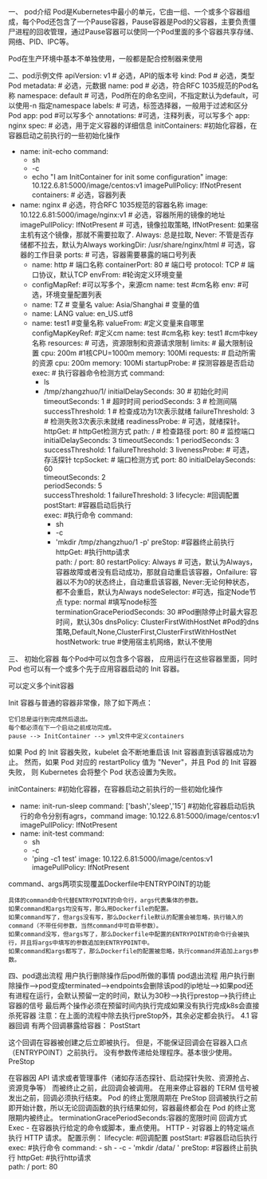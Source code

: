 一、 pod介绍
Pod是Kubernetes中最小的单元，它由一组、一个或多个容器组成，每个Pod还包含了一个Pause容器，Pause容器是Pod的父容器，主要负责僵尸进程的回收管理，通过Pause容器可以使同一个Pod里面的多个容器共享存储、网络、PID、IPC等。

Pod在生产环境中基本不单独使用，一般都是配合控制器来使用

二、pod示例文件
apiVersion: v1  # 必选，API的版本号
kind: Pod       # 必选，类型Pod
metadata:       # 必选，元数据
  name: pod     # 必选，符合RFC 1035规范的Pod名称
  namespace: default # 可选，Pod所在的命名空间，不指定默认为default，可以使用-n 指定namespace 
  labels:       # 可选，标签选择器，一般用于过滤和区分Pod
    app: pod    #可以写多个
  annotations:  #可选，注释列表，可以写多个
    app: nginx
spec:           # 必选，用于定义容器的详细信息
  initContainers:  #初始化容器，在容器启动之前执行的一些初始化操作
  - name: init-echo
    command:
    - sh
    - -c
    - echo "I am InitContainer for init some configuration"
    image: 10.122.6.81:5000/image/centos:v1
    imagePullPolicy: IfNotPresent
  containers:    # 必选，容器列表
  - name: nginx  # 必选，符合RFC 1035规范的容器名称
    image: 10.122.6.81:5000/image/nginx:v1     # 必选，容器所用的镜像的地址
    imagePullPolicy: IfNotPresent     # 可选，镜像拉取策略, IfNotPresent: 如果宿主机有这个镜像，那就不需要拉取了. Always: 总是拉取, Never: 不管是否存储都不拉去，默认为Always
    workingDir: /usr/share/nginx/html       # 可选，容器的工作目录
    ports:  # 可选，容器需要暴露的端口号列表
    - name: http    # 端口名称
      containerPort: 80     # 端口号
      protocol: TCP # 端口协议，默认TCP
    envFrom:      #轮询定义环境变量
    - configMapRef:  #可以写多个，来源cm
        name: test   #cm名称
    env:    #可选，环境变量配置列表
    - name: TZ      # 变量名
      value: Asia/Shanghai # 变量的值
    - name: LANG
      value: en_US.utf8
    - name: test1    #变量名称
      valueFrom:     #定义变量来自哪里
        configMapKeyRef:  #定义cm
          name: test      #cm名称
          key: test1      #cm中key名称
    resources:      # 可选，资源限制和资源请求限制
      limits:       # 最大限制设置
        cpu: 200m  #1核CPU=1000m
        memory: 100Mi
      requests:     # 启动所需的资源
        cpu: 200m
        memory: 100Mi
    startupProbe: # 探测容器是否启动
      exec:        # 执行容器命令检测方式
        command: 
        - ls
        - /tmp/zhangzhuo/1/
      initialDelaySeconds: 30   # 初始化时间
      timeoutSeconds: 1     # 超时时间
      periodSeconds: 3      # 检测间隔
      successThreshold: 1 # 检查成功为1次表示就绪
      failureThreshold: 3 # 检测失败3次表示未就绪
    readinessProbe: # 可选，就绪探针。
      httpGet:      # httpGet检测方式
        path: / # 检查路径
        port: 80        # 监控端口
      initialDelaySeconds: 3
      timeoutSeconds: 1 
      periodSeconds: 3  
      successThreshold: 1 
      failureThreshold: 3 
    livenessProbe:  # 可选，存活探针
      tcpSocket:    # 端口检测方式
        port: 80
      initialDelaySeconds: 60       
      timeoutSeconds: 2     
      periodSeconds: 5      
      successThreshold: 1 
      failureThreshold: 3 
    lifecycle:    #回调配置
      postStart:  #容器启动后执行  
        exec:     #执行命令
          command:
          - sh
          - -c
          - 'mkdir /tmp/zhangzhuo/1 -p'
      preStop:    #容器终止前执行
        httpGet:  #执行http请求    
              path: /
              port: 80
  restartPolicy: Always   # 可选，默认为Always，容器故障或者没有启动成功，那就自动重启该容器，Onfailure: 容器以不为0的状态终止，自动重启该容器, Never:无论何种状态，都不会重启，默认为Always
  nodeSelector:  #可选，指定Node节点
    type: normal #填写node标签
  terminationGracePeriodSeconds: 30 #Pod删除停止时最大容忍时间，默认30s
  dnsPolicy: ClusterFirstWithHostNet  #Pod的dns策略,Default,None,ClusterFirst,ClusterFirstWithHostNet
  hostNetwork: true #使用宿主机网络，默认不使用

三、 初始化容器
每个Pod中可以包含多个容器， 应用运行在这些容器里面，同时 Pod 也可以有一个或多个先于应用容器启动的 Init 容器。

可以定义多个init容器

Init 容器与普通的容器非常像，除了如下两点：

    它们总是运行到完成然后退出。
    每个都必须在下一个启动之前成功完成。
    pause --> InitContainer --> yml文件中定义containers

如果 Pod 的 Init 容器失败，kubelet 会不断地重启该 Init 容器直到该容器成功为止。 然而，如果 Pod 对应的 restartPolicy 值为 "Never"，并且 Pod 的 Init 容器失败， 则 Kubernetes 会将整个 Pod 状态设置为失败。

initContainers:  #初始化容器，在容器启动之前执行的一些初始化操作
  - name: init-run-sleep 
    command: ['bash','sleep','15']   #初始化容器启动后执行的命令分别有agrs，command
    image: 10.122.6.81:5000/image/centos:v1
    imagePullPolicy: IfNotPresent
  - name: init-test
    command:
    - sh
    - -c
    - 'ping -c1 test'
    image: 10.122.6.81:5000/image/centos:v1
    imagePullPolicy: IfNotPresent

command、args两项实现覆盖Dockerfile中ENTRYPOINT的功能

    具体的command命令代替ENTRYPOINT的命令行，args代表集体的参数。
    如果command和args均没有写，那么用Dockerfile的配置。
    如果command写了，但args没有写，那么Dockerfile默认的配置会被忽略，执行输入的command（不带任何参数，当然command中可自带参数）。
    如果command没写，但args写了，那么Dockerfile中配置的ENTRYPOINT的命令行会被执行，并且将args中填写的参数追加到ENTRYPOINT中。
    如果command和args都写了，那么Dockerfile的配置被忽略，执行command并追加上args参数。

四、pod退出流程
用户执行删除操作后pod所做的事情
pod退出流程
用户执行删除操作-->pod变成terminated-->endpoints会删除该pod的ip地址-->如果pod还有进程在运行，会默认预留一定的时间，默认为30秒-->执行prestop-->执行终止容器的信号
最后两个操作必须在预留时间内执行完成如果没有执行完成k8s会直接杀死容器
注意：在上面的流程中除去执行preStop外，其余必定都会执行。
4.1 容器回调
有两个回调暴露给容器：
PostStart

这个回调在容器被创建之后立即被执行。 但是，不能保证回调会在容器入口点（ENTRYPOINT）之前执行。 没有参数传递给处理程序。基本很少使用。
PreStop

在容器因 API 请求或者管理事件（诸如存活态探针、启动探针失败、资源抢占、资源竞争等） 而被终止之前，此回调会被调用。 在用来停止容器的 TERM 信号被发出之前，回调必须执行结束。 Pod 的终止宽限周期在 PreStop 回调被执行之前即开始计数，所以无论回调函数的执行结果如何，容器最终都会在 Pod 的终止宽限期内被终止。
  terminationGracePeriodSeconds:容器的宽限时间
回调方式
    Exec - 在容器执行给定的命令或脚本，重点使用。
    HTTP - 对容器上的特定端点执行 HTTP 请求。
配置示例：
lifecycle:    #回调配置
      postStart:  #容器启动后执行  
        exec:     #执行命令
          command:
          - sh
          - -c
          - 'mkdir /data/ '
      preStop:    #容器终止前执行
        httpGet:  #执行http请求    
              path: /
              port: 80


